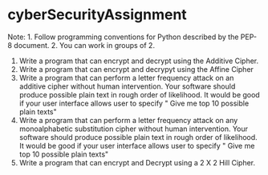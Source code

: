 # cyberSecurityAssignment

Note: 1. Follow programming conventions for Python described by the PEP-8 document.
           2. You can work in groups of 2.

1. Write a program that can encrypt  and decrypt using the Additive Cipher.
2. Write a program that can encrypt and decrypyt using the Affine Cipher 
3. Write a program that can perform a letter frequency attack on an additive cipher without human intervention. Your software should produce possible plain text in rough order of likelihood. It would be good if your user interface allows user to specify " Give me top 10 possible plain texts"
4. Write a program that can perform a letter frequency attack on any monoalphabetic substitution cipher without human intervention. Your software should produce possible plain text in rough order of likelihood. It would be good if your user interface allows user to specify " Give me top 10 possible plain texts"
5. Write a program that can encrypt and Decrypt using a 2 X 2 Hill Cipher.

